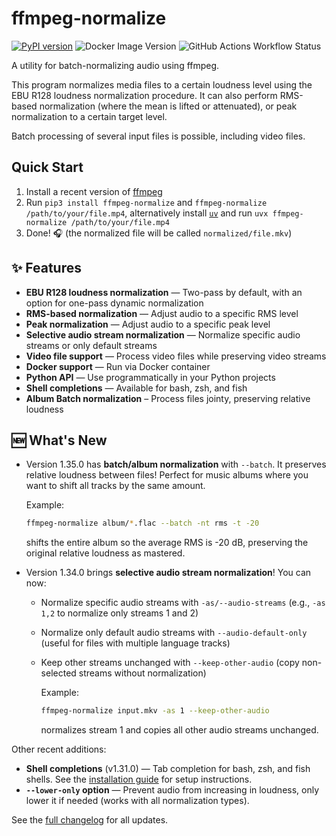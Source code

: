 # ffmpeg-normalize

[![PyPI version](https://img.shields.io/pypi/v/ffmpeg-normalize.svg)](https://pypi.org/project/ffmpeg-normalize)
![Docker Image Version](https://img.shields.io/docker/v/slhck/ffmpeg-normalize?sort=semver&label=Docker%20image)
![GitHub Actions Workflow Status](https://img.shields.io/github/actions/workflow/status/slhck/ffmpeg-normalize/python-package.yml)

A utility for batch-normalizing audio using ffmpeg.

This program normalizes media files to a certain loudness level using the EBU R128 loudness normalization procedure. It can also perform RMS-based normalization (where the mean is lifted or attenuated), or peak normalization to a certain target level.

Batch processing of several input files is possible, including video files.

## Quick Start


1. Install a recent version of [ffmpeg](https://ffmpeg.org/download.html)
2. Run `pip3 install ffmpeg-normalize` and `ffmpeg-normalize /path/to/your/file.mp4`, alternatively install [`uv`](https://docs.astral.sh/uv/getting-started/installation/) and run `uvx ffmpeg-normalize /path/to/your/file.mp4`
3. Done! 🎧 (the normalized file will be called `normalized/file.mkv`)

## ✨ Features

- **EBU R128 loudness normalization** — Two-pass by default, with an option for one-pass dynamic normalization
- **RMS-based normalization** — Adjust audio to a specific RMS level
- **Peak normalization** — Adjust audio to a specific peak level
- **Selective audio stream normalization** — Normalize specific audio streams or only default streams
- **Video file support** — Process video files while preserving video streams
- **Docker support** — Run via Docker container
- **Python API** — Use programmatically in your Python projects
- **Shell completions** — Available for bash, zsh, and fish
- **Album Batch normalization** – Process files jointy, preserving relative loudness

## 🆕 What's New

- Version 1.35.0 has **batch/album normalization** with `--batch`. It preserves relative loudness between files! Perfect for music albums where you want to shift all tracks by the same amount.

    Example:

    ```bash
    ffmpeg-normalize album/*.flac --batch -nt rms -t -20
    ```

    shifts the entire album so the average RMS is -20 dB, preserving the original relative loudness as mastered.

- Version 1.34.0 brings **selective audio stream normalization**! You can now:

  - Normalize specific audio streams with `-as/--audio-streams` (e.g., `-as 1,2` to normalize only streams 1 and 2)
  - Normalize only default audio streams with `--audio-default-only` (useful for files with multiple language tracks)
  - Keep other streams unchanged with `--keep-other-audio` (copy non-selected streams without normalization)

    Example:

    ```bash
    ffmpeg-normalize input.mkv -as 1 --keep-other-audio
    ```

    normalizes stream 1 and copies all other audio streams unchanged.

Other recent additions:

- **Shell completions** (v1.31.0) — Tab completion for bash, zsh, and fish shells. See the [installation guide](../getting-started/installation/#shell-completions) for setup instructions.
- **`--lower-only` option** — Prevent audio from increasing in loudness, only lower it if needed (works with all normalization types).

See the [full changelog](about/changelog.md) for all updates.
